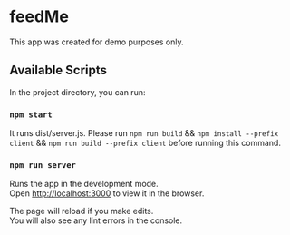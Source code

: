 # feedMe

This app was created for demo purposes only.

## Available Scripts

In the project directory, you can run:

### `npm start`

It runs dist/server.js.
Please run `npm run build` && `npm install --prefix client` && `npm run build --prefix client` before running this command.

### `npm run server`

Runs the app in the development mode.<br />
Open [http://localhost:3000](http://localhost:3000) to view it in the browser.

The page will reload if you make edits.<br />
You will also see any lint errors in the console.
